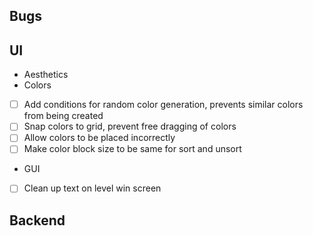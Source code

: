 ## Bugs

## UI
- Aesthetics
 - Colors
  - [ ] Add conditions for random color generation, prevents similar colors from being created
  - [ ] Snap colors to grid, prevent free dragging of colors
  - [ ] Allow colors to be placed incorrectly
  - [ ] Make color block size to be same for sort and unsort
- GUI
 - [ ] Clean up text on level win screen

## Backend

